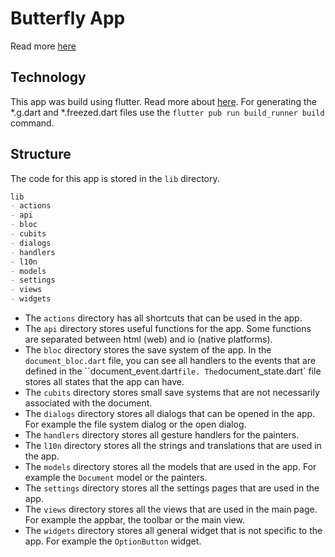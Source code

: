 # Butterfly App

Read more [here](../README.md)

## Technology

This app was build using flutter.
Read more about [here](https://flutter.dev).
For generating the \*.g.dart and \*.freezed.dart files use the `flutter pub run build_runner build` command.

## Structure

The code for this app is stored in the `lib` directory.

```markdown
lib
- actions
- api
- bloc
- cubits
- dialogs
- handlers
- l10n
- models
- settings
- views
- widgets
```

* The `actions` directory has all shortcuts that can be used in the app.
* The `api` directory stores useful functions for the app. Some functions are separated between html (web) and io (native platforms).
* The `bloc` directory stores the save system of the app. In the `document_bloc.dart` file, you can see all handlers to the events that are defined in the ``document_event.dart` file. The `document_state.dart` file stores all states that the app can have.
* The `cubits` directory stores small save systems that are not necessarily associated with the document.
* The `dialogs` directory stores all dialogs that can be opened in the app. For example the file system dialog or the open dialog.
* The `handlers` directory stores all gesture handlers for the painters.
* The `l10n` directory stores all the strings and translations that are used in the app.
* The `models` directory stores all the models that are used in the app. For example the `Document` model or the painters.
* The `settings` directory stores all the settings pages that are used in the app.
* The `views` directory stores all the views that are used in the main page. For example the appbar, the toolbar or the main view.
* The `widgets` directory stores all general widget that is not specific to the app. For example the `OptionButton` widget.
